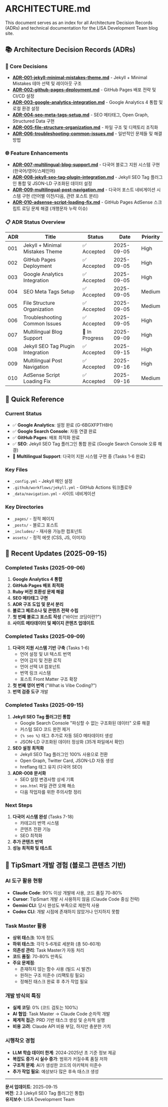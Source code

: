 # ARCHITECTURE.md

This document serves as an index for all Architecture Decision Records (ADRs) and technical documentation for the LISA Development Team blog site.

## 📚 Architecture Decision Records (ADRs)

### 🎯 Core Decisions
- **[ADR-001-jekyll-minimal-mistakes-theme.md](./docs/ADR-001-jekyll-minimal-mistakes-theme.md)** - Jekyll + Minimal Mistakes 테마 선택 및 레이아웃 구조
- **[ADR-002-github-pages-deployment.md](./docs/ADR-002-github-pages-deployment.md)** - GitHub Pages 배포 전략 및 CI/CD 설정
- **[ADR-003-google-analytics-integration.md](./docs/ADR-003-google-analytics-integration.md)** - Google Analytics 4 통합 및 로컬 환경 설정
- **[ADR-004-seo-meta-tags-setup.md](./docs/ADR-004-seo-meta-tags-setup.md)** - SEO 메타태그, Open Graph, Structured Data 구현
- **[ADR-005-file-structure-organization.md](./docs/ADR-005-file-structure-organization.md)** - 파일 구조 및 디렉토리 조직화
- **[ADR-006-troubleshooting-common-issues.md](./docs/ADR-006-troubleshooting-common-issues.md)** - 일반적인 문제들 및 해결 방법

### 🌐 Feature Enhancements
- **[ADR-007-multilingual-blog-support.md](./docs/ADR-007-multilingual-blog-support.md)** - 다국어 블로그 지원 시스템 구현 (한국어/영어/스페인어)
- **[ADR-008-jekyll-seo-tag-plugin-integration.md](./docs/ADR-008-jekyll-seo-tag-plugin-integration.md)** - Jekyll SEO Tag 플러그인 통합 및 JSON-LD 구조화된 데이터 설정
- **[ADR-009-multilingual-post-navigation.md](./docs/ADR-009-multilingual-post-navigation.md)** - 다국어 포스트 네비게이션 시스템 구현 (언어별 이전/다음, 관련 포스트 분리)
- **[ADR-010-adsense-script-loading-fix.md](./docs/ADR-010-adsense-script-loading-fix.md)** - GitHub Pages AdSense 스크립트 로딩 문제 해결 (개행문자 누락 이슈)

### 📋 ADR Status Overview
| ADR | Title | Status | Date | Priority |
|-----|-------|--------|------|----------|
| 001 | Jekyll + Minimal Mistakes Theme | ✅ Accepted | 2025-09-05 | High |
| 002 | GitHub Pages Deployment | ✅ Accepted | 2025-09-05 | High |
| 003 | Google Analytics Integration | ✅ Accepted | 2025-09-05 | High |
| 004 | SEO Meta Tags Setup | ✅ Accepted | 2025-09-05 | Medium |
| 005 | File Structure Organization | ✅ Accepted | 2025-09-05 | Medium |
| 006 | Troubleshooting Common Issues | ✅ Accepted | 2025-09-05 | High |
| 007 | Multilingual Blog Support | 🚧 In Progress | 2025-09-09 | High |
| 008 | Jekyll SEO Tag Plugin Integration | ✅ Accepted | 2025-09-15 | High |
| 009 | Multilingual Post Navigation | ✅ Accepted | 2025-09-16 | High |
| 010 | AdSense Script Loading Fix | ✅ Accepted | 2025-09-16 | Medium |

## 🚀 Quick Reference

### Current Status
- ✅ **Google Analytics**: 설정 완료 (G-6BGXFPTH8H)
- ✅ **Google Search Console**: 자동 연결 완료
- ✅ **GitHub Pages**: 배포 최적화 완료
- ✅ **SEO**: Jekyll SEO Tag 플러그인 통합 완료 (Google Search Console 오류 해결)
- 🚧 **Multilingual Support**: 다국어 지원 시스템 구현 중 (Tasks 1-6 완료)

### Key Files
- `_config.yml` - Jekyll 메인 설정
- `.github/workflows/jekyll.yml` - GitHub Actions 워크플로우
- `_data/navigation.yml` - 사이트 네비게이션

### Key Directories
- `_pages/` - 정적 페이지
- `_posts/` - 블로그 포스트
- `_includes/` - 재사용 가능한 컴포넌트
- `assets/` - 정적 에셋 (CSS, JS, 이미지)

## 📝 Recent Updates (2025-09-15)

### Completed Tasks (2025-09-06)
1. **Google Analytics 4 통합**
2. **GitHub Pages 배포 최적화**
3. **Ruby 버전 호환성 문제 해결**
4. **SEO 메타태그 구현**
5. **ADR 구조 도입 및 문서 분리**
6. **블로그 페르소나 및 콘텐츠 전략 수립**
7. **첫 번째 블로그 포스트 작성** ("바이브 코딩이란?")
8. **사이트 메타데이터 및 페이지 콘텐츠 업데이트**

### Completed Tasks (2025-09-09)
1. **다국어 지원 시스템 기반 구축** (Tasks 1-6)
   - 언어 설정 및 UI 텍스트 번역
   - 언어 감지 및 전환 로직
   - 언어 선택 UI 컴포넌트
   - 번역 링크 시스템
   - 포스트 Front Matter 구조 확장
2. **첫 번째 영어 번역** ("What is Vibe Coding?")
3. **번역 검증 도구** 개발

### Completed Tasks (2025-09-15)
1. **Jekyll SEO Tag 플러그인 통합**
   - Google Search Console "파싱할 수 없는 구조화된 데이터" 오류 해결
   - 커스텀 SEO 코드 완전 제거
   - `{% seo %}` 태그 추가로 자동 SEO 메타데이터 생성
   - JSON-LD 구조화된 데이터 정상화 (35개 파일에서 확인)
2. **SEO 설정 최적화**
   - Jekyll SEO Tag 플러그인 100% 사용으로 전환
   - Open Graph, Twitter Card, JSON-LD 자동 생성
   - hreflang 태그 유지 (다국어 SEO)
3. **ADR-008 문서화**
   - SEO 설정 변경사항 상세 기록
   - `seo.html` 파일 관련 오해 해소
   - 다음 작업자를 위한 주의사항 정리

### Next Steps
1. **다국어 시스템 완성** (Tasks 7-18)
   - 카테고리 번역 시스템
   - 콘텐츠 전환 기능
   - SEO 최적화
2. **추가 콘텐츠 번역**
3. **성능 최적화 및 테스트**

## 🎯 TipSmart 개발 경험 (블로그 콘텐츠 기반)

### AI 도구 활용 현황
- **Claude Code**: 90% 이상 개발에 사용, 코드 품질 70-80%
- **Cursor**: TipSmart 개발 시 사용하지 않음 (Claude Code 중심 전략)
- **Gemini CLI**: 당시 완성도 부족으로 제한적 사용
- **Codex CLI**: 개발 시점에 존재하지 않았거나 인지하지 못함

### Task Master 활용
- **상위 태스크**: 10개 정도
- **하위 태스크**: 각각 5-6개로 세분화 (총 50-60개)
- **의존성 관리**: Task Master가 자동 처리
- **코드 품질**: 70-80% 만족도
- **주요 문제점**:
  - 존재하지 않는 함수 사용 (빌드 시 발견)
  - 원하는 구조 미준수 (리팩토링 필요)
  - 정해진 태스크 완료 후 추가 작업 필요

### 개발 방식의 특징
- **실제 코딩**: 0% (코드 검토는 100%)
- **AI 협업**: Task Master → Claude Code 순차적 개발
- **체계적 접근**: PRD 기반 태스크 생성 및 순차적 실행
- **비용 고려**: Claude API 비용 부담, 하지만 충분한 가치

### 시행착오 경험
- **LLM 학습 데이터 한계**: 2024-2025년 초 기준 정보 제공
- **복잡도 증가 시 실수 증가**: 범위가 커질수록 품질 저하
- **구조적 문제**: AI가 생성한 코드의 아키텍처 미준수
- **추가 작업 필요**: 예상보다 많은 후속 태스크 생성

---

**문서 업데이트**: 2025-09-15  
**버전**: 2.3 (Jekyll SEO Tag 플러그인 통합)  
**유지보수**: LISA Development Team

